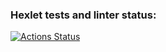 ### Hexlet tests and linter status:
[![Actions Status](https://github.com/malafeev7/frontend-project-lvl3/workflows/hexlet-check/badge.svg)](https://github.com/malafeev7/frontend-project-lvl3/actions)